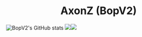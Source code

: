 # <center>AxonZ (BopV2)</center>
![BopV2's GitHub stats](https://github-readme-stats.vercel.app/api?username=bopv2&show_icons=true)
[<img src="https://cdn.discordapp.com/attachments/953315528980725810/1014575117109559336/website.png">](https://axonz.me/)[<img src="https://cdn.discordapp.com/attachments/953315528980725810/1014575116782415953/aboutme.png">](https://axonz.me/)

